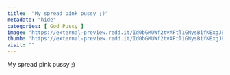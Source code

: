 ```yaml
---
title:  "My spread pink pussy ;)"
metadate: "hide"
categories: [ God Pussy ]
image: "https://external-preview.redd.it/Id0bGMUWf2tvAFtl1GNysBifKExgJB9MEtNC7l04lK0.jpg?auto=webp&s=bc00a34090e4933c42e41a51602e740c5d40a25b"
thumb: "https://external-preview.redd.it/Id0bGMUWf2tvAFtl1GNysBifKExgJB9MEtNC7l04lK0.jpg?width=640&crop=smart&auto=webp&s=e4a07931f91789e58480df494f4ebc8767f5ec4e"
visit: ""
---
```

My spread pink pussy ;)
